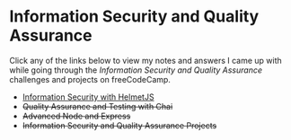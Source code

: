 # Information Security and Quality Assurance

Click any of the links below to view my notes and answers I came up with while going through the *Information Security and Quality Assurance* challenges and projects on freeCodeCamp.

- [Information Security with HelmetJS](https://github.com/Squibs/freeCodeCamp/blob/master/6.%20Information%20Securty%20and%20Quality%20Assurance/1.%20Information%20Security%20with%20HelmetJS.md#information-security-with-helmetjs)
- ~~Quality Assurance and Testing with Chai~~
- ~~Advanced Node and Express~~
- ~~Information Security and Quality Assurance Projects~~
